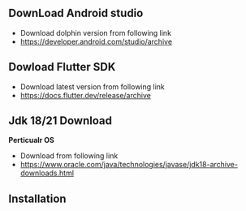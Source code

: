 ## DownLoad Android studio
- Download dolphin version from following link
- https://developer.android.com/studio/archive

## Dowload Flutter SDK
- Download latest version from following link
- https://docs.flutter.dev/release/archive

## Jdk 18/21 Download 
**Perticualr OS**
- Download from following link
- https://www.oracle.com/java/technologies/javase/jdk18-archive-downloads.html

## Installation
